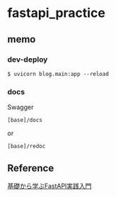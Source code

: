 # fastapi_practice

## memo

### dev-deploy

```shell
$ uvicorn blog.main:app --reload
```

### docs

Swagger

```
[base]/docs
```

or

```
[base]/redoc
```

## Reference

[基礎から学ぶFastAPI実践入門](https://www.amazon.co.jp/-/en/%E4%B9%85%E4%BF%9D%E7%94%B0-%E5%85%AC%E5%B9%B3-ebook/dp/B09KNGQRKC/ref=sr_1_1?crid=1WEXZIPOPPMPE&keywords=fastapi&qid=1661047066&sprefix=fastapi%2Caps%2C242&sr=8-1)
